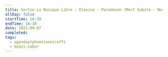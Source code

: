 ```yaml
---
title: Sortie La Musique Libre - Elexive - Paradoxon (Mort Subite - Normal) sur Beat Saber
allDay: false
startTime: 18:30
endTime: 18:30
date: 2022-09-07
completed: 
tags:
  - agendaytphoenixnoiroffi
  - beats-saber
---
```

